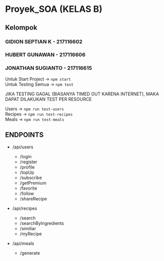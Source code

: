 # Proyek_SOA (KELAS B)

## Kelompok                   
### GIDION SEPTIAN K - 217116602  
### HUBERT GUNAWAN - 217116606    
### JONATHAN SUGIANTO - 217116615 

Untuk Start Project -> `npm start`  
Untuk Testing Semua -> `npm test`  

JIKA TESTING GAGAL (BIASANYA TIMED OUT KARENA INTERNET), MAKA DAPAT DILAKUKAN TEST PER RESOURCE  

Users -> `npm run test-users`  
Recipes -> `npm run test-recipes`  
Meals -> `npm run test-meals`  

## ENDPOINTS

- /api/users
    - /login
    - /register
    - /profile
    - /topUp
    - /subscribe
    - /getPremium
    - /favorite
    - /follow
    - /shareRecipe

- /api/recipes
    - /search
    - /searchByIngredients
    - /similiar
    - /myRecipe

- /api/meals
    - /generate


